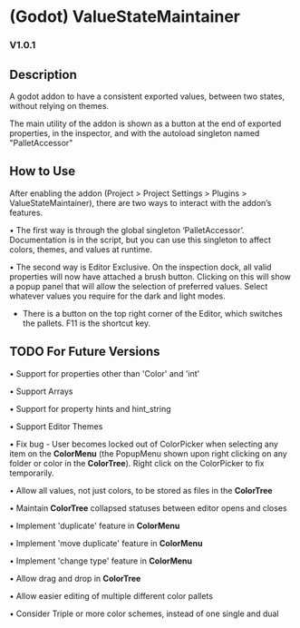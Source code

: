 # (Godot) ValueStateMaintainer
### V1.0.1

## Description
A godot addon to have a consistent exported values, between two states, without relying on themes.

The main utility of the addon is shown as a button at the end of exported properties, in the inspector, and with the autoload singleton named "PalletAccessor"

## How to Use
After enabling the addon (Project > Project Settings > Plugins > ValueStateMaintainer), there are two ways to interact with the addon’s features.

• The first way is through the global singleton ‘PalletAccessor’. Documentation is in the script, but you can use this singleton to affect colors, themes, and values at runtime.

• The second way is Editor Exclusive. On the inspection dock, all valid properties will now have attached a brush button. Clicking on this will show a popup panel that will allow the selection of preferred values. Select whatever values you require for the dark and light modes.
-	There is a button on the top right corner of the Editor, which switches the pallets. F11 is the shortcut key.

## TODO For Future Versions

• Support for properties other than 'Color' and 'int'

• Support Arrays

• Support for property hints and hint_string

• Support Editor Themes

• Fix bug - User becomes locked out of ColorPicker when selecting any item on the **ColorMenu** (the PopupMenu shown upon right clicking on any folder or color in the **ColorTree**). Right click on the ColorPicker to fix temporarily.

• Allow all values, not just colors, to be stored as files in the **ColorTree**

• Maintain **ColorTree** collapsed statuses between editor opens and closes

• Implement 'duplicate' feature in **ColorMenu**

• Implement 'move duplicate' feature in **ColorMenu**

• Implement 'change type' feature in **ColorMenu**

• Allow drag and drop in **ColorTree**

• Allow easier editing of multiple different color pallets

• Consider Triple or more color schemes, instead of one single and dual
